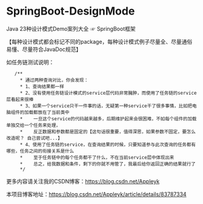 # SpringBoot-DesignMode

 Java 23种设计模式Demo案列大全 ☞ SpringBoot框架
 
 【每种设计模式都会标记不同的package，每种设计模式例子尽量全、尽量通俗易懂、尽量符合JavaDoc规范】
 
 
 如任务链测试说明：
 
       /**
         * 通过两种查询对比，你会发现：
         * 1、查询结果都一样
         * 2、没有使用任务链设计模式的service层代码非常臃肿，而使用了任务链的service层看起来很棒
         * 3、如果一个service只干一件事的话，无疑第一种service干了很多事情，比如把电脑组件的加载都放在了当前类中
         *    一旦这个service的代码越来越多，后期维护起来会很困难，不如每个组件的加载单独交给一个任务来处理，
         *    反正数据和参数都是固定的【这句话很重要，值得深思，如果参数不固定，要怎么改造呢？ 自己尝试吧...】
         * 4、使用了任务链的service，在查询结果的时候，只要知道参与此次查询的任务都有哪些，任务之间的衔接关系是什么
         *    至于任务链中的每个任务都干了什么，不在当前service层中体现出来
         *    总之，给我数据和条件，剩下的你就不用管了，我最后给你返回正确的结果就行了
         */
         
更多内容请关注我的CSDN博客：https://blog.csdn.net/Appleyk

本项目博客地址：https://blog.csdn.net/Appleyk/article/details/83787334
